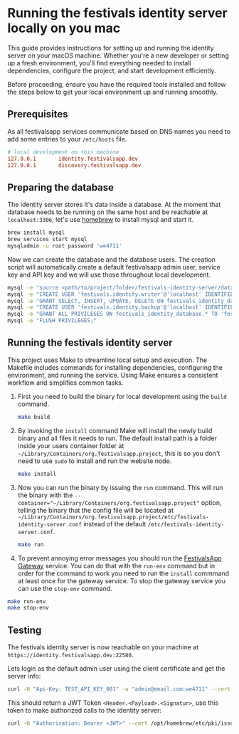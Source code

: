 # Running the festivals identity server locally on you mac

This guide provides instructions for setting up and running the identity server on your macOS machine.
Whether you're a new developer or setting up a fresh environment, you'll find everything needed
to install dependencies, configure the project, and start development efficiently.  

Before proceeding, ensure you have the required tools installed and follow the steps below
to get your local environment up and running smoothly.

## Prerequisites

As all festivalsapp services communicate based on DNS names you need to add some entries to your `/etc/hosts` file.

```ini
# local development on this machine
127.0.0.1       identity.festivalsapp.dev
127.0.0.1       discovery.festivalsapp.dev
```

## Preparing the database

The identity server stores it's data inside a database. At the moment that database needs
to be running on the same host and be reachable at `localhost:3306`, let's use [homebrew](https://brew.sh/)
to install mysql and start it.

```bash
brew install mysql
brew services start mysql
mysqladmin -u root password 'we4711'
```

Now we can create the database and the database users. The creation script will automatically create
a default festivalsapp admin user, service key and API key and we will use those throughout local development.

```bash
mysql -e "source <path/to/project/folder/festivals-identity-server/database/create_database.sql>"
mysql -e "CREATE USER 'festivals.identity.writer'@'localhost' IDENTIFIED BY 'we4711';"
mysql -e "GRANT SELECT, INSERT, UPDATE, DELETE ON festivals_identity_database.* TO 'festivals.identity.writer'@'localhost';"
mysql -e "CREATE USER 'festivals.identity.backup'@'localhost' IDENTIFIED BY 'we4711';"
mysql -e "GRANT ALL PRIVILEGES ON festivals_identity_database.* TO 'festivals.identity.backup'@'localhost';"
mysql -e "FLUSH PRIVILEGES;"
```

## Running the festivals identity server

This project uses Make to streamline local setup and execution. The Makefile includes commands for installing
dependencies, configuring the environment, and running the service. Using Make ensures a consistent workflow
and simplifies common tasks.

1. First you need to build the binary for local development using the `build` command.

    ```bash
    make build
    ```

2. By invoking the `install` command Make will install the newly build binary and all files it needs to run.
   The default install path is a folder inside your users container folder at `~/Library/Containers/org.festivalsapp.project`, 
   this is so you don't need to use `sudo` to install and run the website node.

    ```bash
    make install
    ```

3. Now you can run the binary by issuing the `run` command. This will run the binary with
   the `--container="~/Library/Containers/org.festivalsapp.project"` option, telling the binary
   that the config file will be located at `~/Library/Containers/org.festivalsapp.project/etc/festivals-identity-server.conf`
   instead of the default `/etc/festivals-identity-server.conf`.

    ```bash
    make run
    ```

4. To prevent annoying error messages you should run the [FestivalsApp Gateway](https://github.com/Festivals-App/festivals-gateway) service.
   You can do that with the `run-env` command but in order for the command to work you need to run the `install` commmand
   at least once for the gateway service. To stop the gateway service you can use the `stop-env` command.

```bash
make run-env
make stop-env
```

## Testing

The festivals identity server is now reachable on your machine at `https://identity.festivalsapp.dev:22580`.

Lets login as the default admin user using the client certificate and get the server info:

```bash
curl -H "Api-Key: TEST_API_KEY_001" -u "admin@email.com:we4711" --cert /opt/homebrew/etc/pki/issued/client.crt --key /opt/homebrew/etc/pki/private/client.key --cacert /opt/homebrew/etc/pki/ca.crt https://identity.festivalsapp.dev:22580/users/login
```

This should return a JWT Token `<Header.<Payload>.<Signatur>`, use this token to make authorized calls to the identity server:

```bash
curl -H "Authorization: Bearer <JWT>" --cert /opt/homebrew/etc/pki/issued/client.crt --key /opt/homebrew/etc/pki/private/client.key --cacert /opt/homebrew/etc/pki/ca.crt https://identity.festivalsapp.dev:22580/info
```
